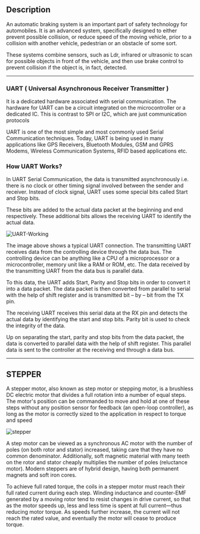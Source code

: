 ## Description
An automatic braking system is an important part of safety technology for automobiles. It is an advanced system, specifically designed to either prevent possible collision, or reduce speed of the moving vehicle, prior to a collision with another vehicle, pedestrian or an obstacle of some sort.

These systems combine sensors, such as Ldr, infrared or ultrasonic to scan for possible objects in front of the vehicle, and then use brake control to prevent collision if the object is, in fact, detected.

------------------------------------------------------------

### UART ( Universal Asynchronous Receiver Transmitter )
It is a dedicated hardware associated with serial communication. The hardware for UART can be a circuit integrated on the microcontroller or a dedicated IC. This is contrast to SPI or I2C, which are just communication protocols

UART is one of the most simple and most commonly used Serial Communication techniques. Today, UART is being used in many applications like GPS Receivers, Bluetooth Modules, GSM and GPRS Modems, Wireless Communication Systems, RFID based applications etc.

### How UART Works?
In UART Serial Communication, the data is transmitted asynchronously i.e. there is no clock or other timing signal involved between the sender and receiver. Instead of clock signal, UART uses some special bits called Start and Stop bits.

These bits are added to the actual data packet at the beginning and end respectively. These additional bits allows the receiving UART to identify the actual data.

![UART-Working](https://user-images.githubusercontent.com/98897973/163226524-8e9ea275-1953-40e5-b73e-1e89a71eb285.jpg)


The image above shows a typical UART connection. The transmitting UART receives data from the controlling device through the data bus. The controlling device can be anything like a CPU of a microprocessor or a microcontroller, memory unit like a RAM or ROM, etc. The data received by the transmitting UART from the data bus is parallel data.

To this data, the UART adds Start, Parity and Stop bits in order to convert it into a data packet. The data packet is then converted from parallel to serial with the help of shift register and is transmitted bit – by – bit from the TX pin.

The receiving UART receives this serial data at the RX pin and detects the actual data by identifying the start and stop bits. Parity bit is used to check the integrity of the data.

Up on separating the start, parity and stop bits from the data packet, the data is converted to parallel data with the help of shift register. This parallel data is sent to the controller at the receiving end through a data bus.

-------------------------------------------------------------------
## STEPPER
A stepper motor, also known as step motor or stepping motor, is a brushless DC electric motor that divides a full rotation into a number of equal steps. The motor's position can be commanded to move and hold at one of these steps without any position sensor for feedback (an open-loop controller), as long as the motor is correctly sized to the application in respect to torque and speed

![stepper](https://user-images.githubusercontent.com/98897973/163227700-25e40bd7-781c-45dd-b4cb-23a089e42844.png)

A step motor can be viewed as a synchronous AC motor with the number of poles (on both rotor and stator) increased, taking care that they have no common denominator. Additionally, soft magnetic material with many teeth on the rotor and stator cheaply multiplies the number of poles (reluctance motor). Modern steppers are of hybrid design, having both permanent magnets and soft iron cores.

To achieve full rated torque, the coils in a stepper motor must reach their full rated current during each step. Winding inductance and counter-EMF generated by a moving rotor tend to resist changes in drive current, so that as the motor speeds up, less and less time is spent at full current—thus reducing motor torque. As speeds further increase, the current will not reach the rated value, and eventually the motor will cease to produce torque.



